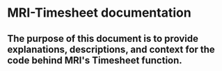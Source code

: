 # MRI-Timesheet documentation
<h2>The purpose of this document is to provide explanations, descriptions, and context for the code behind MRI's Timesheet function.</h2>
